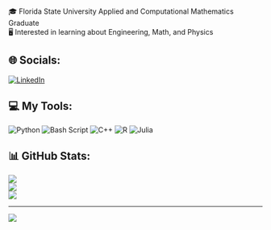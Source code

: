 <!-- Main Bio -->
🎓 Florida State University Applied and Computational Mathematics Graduate<br>🖥️ Interested in learning about Engineering, Math, and Physics<br>

<!-- Links/Socials -->
## 🌐 Socials:
[![LinkedIn](https://img.shields.io/badge/LinkedIn-%230077B5.svg?logo=linkedin&logoColor=white)](https://linkedin.com/in/tyler-boshaw) 

<!-- Tech/Languages -->
## 💻 My Tools:
![Python](https://img.shields.io/badge/python-3670A0?style=for-the-badge&logo=python&logoColor=ffdd54) ![Bash Script](https://img.shields.io/badge/bash_script-%23121011.svg?style=for-the-badge&logo=gnu-bash&logoColor=white) ![C++](https://img.shields.io/badge/c++-%2300599C.svg?style=for-the-badge&logo=c%2B%2B&logoColor=white) ![R](https://img.shields.io/badge/r-%23276DC3.svg?style=for-the-badge&logo=r&logoColor=white) ![Julia](https://img.shields.io/badge/-Julia-9558b2?style=flat-square&logo=julia&logoColor=fff)

<!-- GitHub stats and stuff -->
## 📊 GitHub Stats:
![](https://github-readme-stats.vercel.app/api?username=tsaburro&theme=tokyonight&hide_border=false&include_all_commits=false&count_private=false)<br/>
![](https://github-readme-streak-stats.herokuapp.com/?user=tsaburro&theme=tokyonight&hide_border=false)<br/>
![](https://github-readme-stats.vercel.app/api/top-langs/?username=tsaburro&theme=tokyonight&hide_border=false&include_all_commits=false&count_private=false&layout=compact)

---
[![](https://visitcount.itsvg.in/api?id=tsaburro&icon=3&color=6)](https://visitcount.itsvg.in)

<!-- Proudly created with GPRM ( https://gprm.itsvg.in ) -->
<!-- Shoutout GPRM ^ -->
